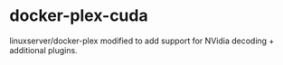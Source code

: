 # docker-plex-cuda
linuxserver/docker-plex modified to add support for NVidia decoding + additional plugins. 
